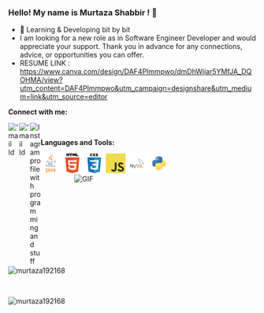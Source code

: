 ### Hello! My name is Murtaza Shabbir ! 👋

- 🌱 Learning & Developing bit by bit
- I am looking for a new role as in Software Engineer Developer and would appreciate your support. Thank you in advance for any connections, advice, or opportunities you can offer.
- RESUME LINK : https://www.canva.com/design/DAF4Plmmpwo/dmDhWjiar5YMfJA_DQOHMA/view?utm_content=DAF4Plmmpwo&utm_campaign=designshare&utm_medium=link&utm_source=editor




**Connect with me:**

<a href="https://bit.ly/linkedin_profile-murtaza-shabbir">
  <img align="left" alt="'mail Id" width="22px" src="https://img.icons8.com/ios-filled/2x/linkedin.png" />
</a>
<a href="murtazacloudwork1252@gmail.com">
  <img align="left" alt="'mail Id" width="22px" src="https://img.icons8.com/ios-filled/2x/gmail.png" />
</a>

<a href="https://www.instagram.com/coding_n_dev.io/">
  <img align="left" alt="Instagram profile with programming and stuff" width="22px" src="https://cdn.jsdelivr.net/npm/simple-icons@v3/icons/instagram.svg" />
</a>

<br/>


**Languages and Tools:**
<br/>
<p align="left"> 
  <img src="https://raw.githubusercontent.com/github/explore/80688e429a7d4ef2fca1e82350fe8e3517d3494d/topics/java/java.png" alt="java" width="40" height="40"/> 
  <img src="https://raw.githubusercontent.com/github/explore/80688e429a7d4ef2fca1e82350fe8e3517d3494d/topics/html/html.png" alt="html" width="40" height="40"/>  
  <img src="https://raw.githubusercontent.com/github/explore/80688e429a7d4ef2fca1e82350fe8e3517d3494d/topics/css/css.png" alt="css" width="40" height="40"/> 
  <img src="https://raw.githubusercontent.com/github/explore/80688e429a7d4ef2fca1e82350fe8e3517d3494d/topics/javascript/javascript.png" alt="js" width="40" height="40"/> 
  <img src="https://raw.githubusercontent.com/github/explore/80688e429a7d4ef2fca1e82350fe8e3517d3494d/topics/mysql/mysql.png" alt="mysql" width="40" height="40"/> 
  <img src="https://raw.githubusercontent.com/github/explore/80688e429a7d4ef2fca1e82350fe8e3517d3494d/topics/python/python.png" alt="python" width="40" height="40"/> 

  
  <img align="right" alt="GIF" src="https://github.com/abhisheknaiidu/abhisheknaiidu/blob/master/code.gif?raw=true" width="370" height="290" />
<br/><br/>




<p align="left"><img align="center" src="https://github-readme-stats.vercel.app/api/top-langs/?username=murtaza192168&layout=compact&hide=html" alt="murtaza192168" /></p>
<br/>
<p align="left"> <img src=https://github-readme-stats.vercel.app/api?username=murtaza192168&show_icons=true alt=murtaza192168 /> </p>

<!---
murtaza192168/murtaza192168 is a ✨ special ✨ repository because its `README.md` (this file) appears on your GitHub profile.
You can click the Preview link to take a look at your changes.
--->
